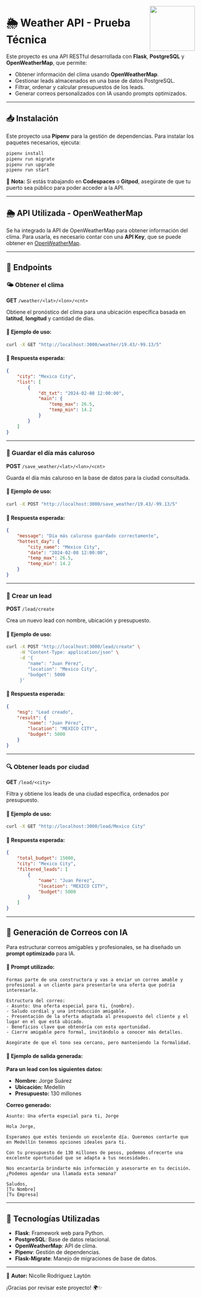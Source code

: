 <a href="https://openweathermap.org/"><img height="120" align="right" src="https://upload.wikimedia.org/wikipedia/commons/1/15/OpenWeatherMap_logo.png"></a>

# 🌦️ Weather API - Prueba Técnica

Este proyecto es una API RESTful desarrollada con **Flask**, **PostgreSQL** y **OpenWeatherMap**, que permite:
- Obtener información del clima usando **OpenWeatherMap**.
- Gestionar leads almacenados en una base de datos PostgreSQL.
- Filtrar, ordenar y calcular presupuestos de los leads.
- Generar correos personalizados con IA usando prompts optimizados.

---

## 📥 Instalación

Este proyecto usa **Pipenv** para la gestión de dependencias. Para instalar los paquetes necesarios, ejecuta:

```sh
pipenv install
pipenv run migrate
pipenv run upgrade
pipenv run start
```

📌 **Nota:** Si estás trabajando en **Codespaces** o **Gitpod**, asegúrate de que tu puerto sea público para poder acceder a la API.

---

## 🌦️ API Utilizada - OpenWeatherMap

Se ha integrado la API de OpenWeatherMap para obtener información del clima.
Para usarla, es necesario contar con una **API Key**, que se puede obtener en [OpenWeatherMap](https://openweathermap.org/).

---

## 📌 Endpoints

### 🌤️ Obtener el clima
**GET** `/weather/<lat>/<lon>/<cnt>`

Obtiene el pronóstico del clima para una ubicación específica basada en **latitud**, **longitud** y cantidad de días.

#### 🔹 Ejemplo de uso:
```sh
curl -X GET "http://localhost:3000/weather/19.43/-99.13/5"
```

#### 🔹 Respuesta esperada:
```json
{
    "city": "Mexico City",
    "list": [
        {
            "dt_txt": "2024-02-08 12:00:00",
            "main": {
                "temp_max": 26.5,
                "temp_min": 14.2
            }
        }
    ]
}
```
---

### 💾 Guardar el día más caluroso
**POST** `/save_weather/<lat>/<lon>/<cnt>`

Guarda el día más caluroso en la base de datos para la ciudad consultada.

#### 🔹 Ejemplo de uso:
```sh
curl -X POST "http://localhost:3000/save_weather/19.43/-99.13/5"
```

#### 🔹 Respuesta esperada:
```json
{
    "message": "Día más caluroso guardado correctamente",
    "hottest_day": {
        "city_name": "Mexico City",
        "date": "2024-02-08 12:00:00",
        "temp_max": 26.5,
        "temp_min": 14.2
    }
}
```
---

### 🏡 Crear un lead
**POST** `/lead/create`

Crea un nuevo lead con nombre, ubicación y presupuesto.

#### 🔹 Ejemplo de uso:
```sh
curl -X POST "http://localhost:3000/lead/create" \
     -H "Content-Type: application/json" \
     -d '{
        "name": "Juan Pérez",
        "location": "Mexico City",
        "budget": 5000
     }'
```

#### 🔹 Respuesta esperada:
```json
{
    "msg": "Lead creado",
    "result": {
        "name": "Juan Pérez",
        "location": "MEXICO CITY",
        "budget": 5000
    }
}
```
---

### 🔍 Obtener leads por ciudad
**GET** `/lead/<city>`

Filtra y obtiene los leads de una ciudad específica, ordenados por presupuesto.

#### 🔹 Ejemplo de uso:
```sh
curl -X GET "http://localhost:3000/lead/Mexico City"
```

#### 🔹 Respuesta esperada:
```json
{
    "total_budget": 15000,
    "city": "Mexico City",
    "filtered_leads": [
        {
            "name": "Juan Pérez",
            "location": "MEXICO CITY",
            "budget": 5000
        }
    ]
}
```
---

## 📌 Generación de Correos con IA

Para estructurar correos amigables y profesionales, se ha diseñado un **prompt optimizado** para IA.

#### 🔹 Prompt utilizado:
```text
Formas parte de una constructora y vas a enviar un correo amable y profesional a un cliente para presentarle una oferta que podría interesarle.

Estructura del correo:
- Asunto: Una oferta especial para ti, {nombre}.
- Saludo cordial y una introducción amigable.
- Presentación de la oferta adaptada al presupuesto del cliente y el lugar en el que está ubicado.
- Beneficios clave que obtendría con esta oportunidad.
- Cierre amigable pero formal, invitándolo a conocer más detalles.

Asegúrate de que el tono sea cercano, pero manteniendo la formalidad.
```

#### 🔹 Ejemplo de salida generada:
**Para un lead con los siguientes datos:**
- **Nombre:** Jorge Suárez
- **Ubicación:** Medellín
- **Presupuesto:** 130 millones

**Correo generado:**
```text
Asunto: Una oferta especial para ti, Jorge

Hola Jorge,

Esperamos que estés teniendo un excelente día. Queremos contarte que en Medellín tenemos opciones ideales para ti.

Con tu presupuesto de 130 millones de pesos, podemos ofrecerte una excelente oportunidad que se adapta a tus necesidades.

Nos encantaría brindarte más información y asesorarte en tu decisión. ¿Podemos agendar una llamada esta semana?

Saludos,  
[Tu Nombre]  
[Tu Empresa]
```

---

## 🚀 Tecnologías Utilizadas

- **Flask**: Framework web para Python.
- **PostgreSQL**: Base de datos relacional.
- **OpenWeatherMap**: API de clima.
- **Pipenv**: Gestión de dependencias.
- **Flask-Migrate**: Manejo de migraciones de base de datos.

---

📌 **Autor:** Nicolle Rodríguez Laytón


¡Gracias por revisar este proyecto! 🌍✨

